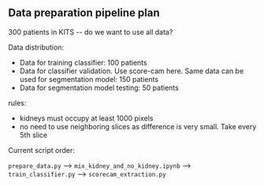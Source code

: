## Data preparation pipeline plan

300 patients in KITS -- do we want to use all data?

Data distribution:

- Data for training classifier: 100 patients
- Data for classifier validation. Use score-cam here. Same data can be used for segmentation model: 150 patients
- Data for segmentation model testing: 50 patients

rules:
- kidneys must occupy at least 1000 pixels 
- no need to use neighboring slices as difference is very small. Take every 5th slice


Current script order:

``prepare_data.py`` --> ``mix_kidney_and_no_kidney.ipynb`` --> ``train_classifier.py`` --> ``scorecam_extraction.py`` 


